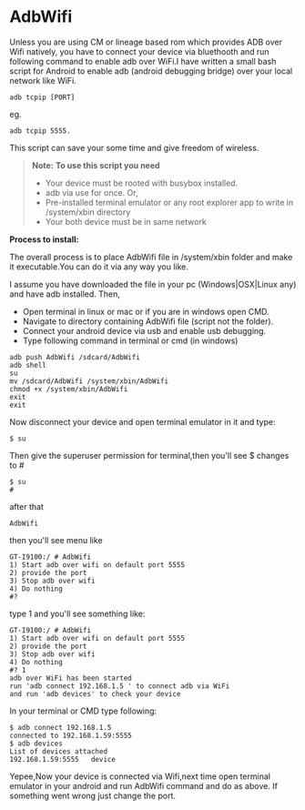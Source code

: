 # AdbWifi
 Unless you are using CM or lineage based rom which provides ADB over Wifi natively, you have to 
connect  your device via bluethooth and run following command to  enable adb over WiFi.I have written a small bash script for Android to enable adb (android debugging bridge) over your local network like WiFi.

```
adb tcpip [PORT]
```
eg.
```
adb tcpip 5555.
```
This script can save your some time and give freedom of wireless.


> **Note:**
> **To use this script you need**
>- Your device must be rooted with busybox installed.
>- adb via use for once.
>Or,
>- Pre-installed terminal emulator or any root explorer app to write in /system/xbin directory
>- Your both device must be in same network

**Process to install:**

The overall process is to place AdbWifi file in /system/xbin folder and make it executable.You can do it via any way you like.


I assume you have downloaded the file in your pc (Windows|OSX|Linux any) and have adb installed. Then,
- Open terminal in linux or mac or if you are in windows open CMD.
- Navigate to directory containing AdbWifi file (script not the folder).
- Connect your android device via usb and enable usb debugging.
- Type following command in terminal or cmd (in windows)
```
adb push AdbWifi /sdcard/AdbWifi
adb shell
su 
mv /sdcard/AdbWifi /system/xbin/AdbWifi
chmod +x /system/xbin/AdbWifi
exit
exit
```
Now disconnect your device and open terminal emulator in it and type:
```
$ su
```
Then give the superuser permission for terminal,then you'll see $ changes to #
```
$ su
#
```
after that
```
AdbWifi
```
then you'll see menu like 
```
GT-I9100:/ # AdbWifi                                                          
1) Start adb over wifi on default port 5555
2) provide the port
3) Stop adb over wifi
4) Do nothing
#? 
```
type 1 and you'll see something like:
```
GT-I9100:/ # AdbWifi                                                              
1) Start adb over wifi on default port 5555
2) provide the port
3) Stop adb over wifi
4) Do nothing
#? 1
adb over WiFi has been started
run 'adb connect 192.168.1.5 ' to connect adb via WiFi
and run 'adb devices' to check your device
```
In your terminal or CMD type following:
```
$ adb connect 192.168.1.5
connected to 192.168.1.59:5555
$ adb devices
List of devices attached
192.168.1.59:5555	device
```
Yepee,Now your device is connected via Wifi,next time open terminal emulator in your android and run AdbWifi command and do as above. If something went wrong just change the port.